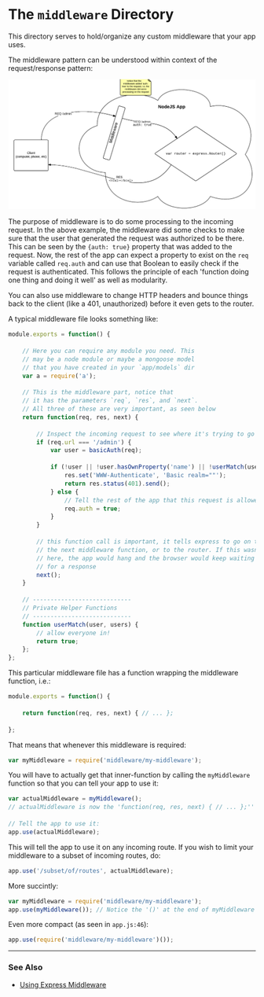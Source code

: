 The `middleware` Directory
==========================

This directory serves to hold/organize any custom middleware that your app uses.

The middleware pattern can be understood within context of the request/response pattern:

![Middleware Pattern](middleware-pattern.png)

The purpose of middleware is to do some processing to the incoming request. In the above example, the middleware did some checks to make sure that the user that generated the request was authorized to be there. This can be seen by the `{auth: true}` property that was added to the request. Now, the rest of the app can expect a property to exist on the `req` variable called `req.auth` and can use that Boolean to easily check if the request is authenticated. This follows the principle of each 'function doing one thing and doing it well' as well as modularity.

You can also use middleware to change HTTP headers and bounce things back to the client (like a 401, unauthorized) before it even gets to the router.

A typical middleware file looks something like:

```javascript
module.exports = function() {

    // Here you can require any module you need. This
    // may be a node module or maybe a mongoose model
    // that you have created in your `app/models` dir
    var a = require('a');

    // This is the middleware part, notice that 
    // it has the parameters `req`, `res`, and `next`.
    // All three of these are very important, as seen below
    return function(req, res, next) {

        // Inspect the incoming request to see where it's trying to go
        if (req.url === '/admin') {
            var user = basicAuth(req);

            if (!user || !user.hasOwnProperty('name') || !userMatch(user, users)) {
                res.set('WWW-Authenticate', 'Basic realm=""');
                return res.status(401).send();
            } else {
                // Tell the rest of the app that this request is allowed to be here.
                req.auth = true;
            }
        }

        // this function call is important, it tells express to go on to
        // the next middleware function, or to the router. If this wasn't
        // here, the app would hang and the browser would keep waiting
        // for a response
        next();
    }

    // ----------------------------
    // Private Helper Functions
    // ----------------------------
    function userMatch(user, users) {
        // allow everyone in!
        return true;
    };
};
```

This particular middleware file has a function wrapping the middleware function, i.e.:

```javascript
module.exports = function() {
  
    return function(req, res, next) { // ... };

};
```

That means that whenever this middleware is required:

```javascript
var myMiddleware = require('middleware/my-middleware');
```

You will have to actually get that inner-function by calling the `myMiddleware` function so that you can tell your app to use it:

```javascript
var actualMiddleware = myMiddleware();
// actualMiddleware is now the 'function(req, res, next) { // ... };'' from above.

// Tell the app to use it:
app.use(actualMiddleware);
```

This will tell the app to use it on any incoming route. If you wish to limit your middleware to a subset of incoming routes, do:

```javascript
app.use('/subset/of/routes', actualMiddleware);
```

More succintly:

```javascript
var myMiddleware = require('middleware/my-middleware');
app.use(myMiddleware()); // Notice the '()' at the end of myMiddleware
```

Even more compact (as seen in `app.js:46`):

```javascript
app.use(require('middleware/my-middleware')());
```

------------------------

### See Also ###

+ [Using Express Middleware](http://expressjs.com/guide/using-middleware.html)